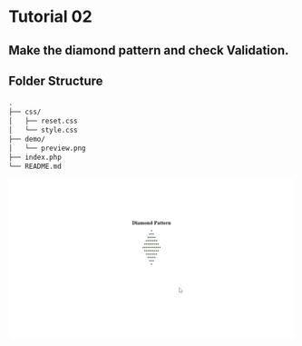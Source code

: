 # Tutorial 02
## Make the diamond pattern and check Validation.

## Folder Structure

```
.
├── css/
│   ├── reset.css
│   └── style.css
├── demo/
│   └── preview.png
├── index.php
└── README.md
```

![preview.png](demo/preview.png)